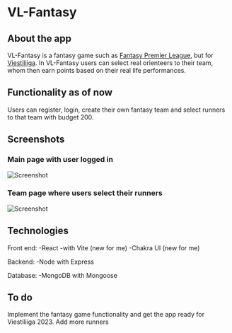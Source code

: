 # VL-Fantasy

## About the app

VL-Fantasy is a fantasy game such as [Fantasy Premier League](https://fantasy.premierleague.com/), but for [Viestiliiga](https://www.viestiliiga.fi/).
In VL-Fantasy users can select real orienteers to their team, whom then earn points based on their real life performances.

## Functionality as of now

Users can register, login, create their own fantasy team and select runners to that team with budget 200.

## Screenshots

### Main page with user logged in

![Screenshot](https://am3pap007files.storage.live.com/y4mJKN2_Ao8dBzpst06P1-FVFiOJt1RXhvSvIVYIf_0sN-m6Kik_gdES9USjV4FdQ1Ibskw2hwB2W6zRLXwq5HO1tQy0z4puKS8Q2oWyaphRKGqyVzozCSg_TqOlpsOzYHzMqS_dWkh5aReEJ0wKSZndthrCk1UD2J1bc0By_n3KYqwfLYwUP4mRcs5Uv3bwYdX?width=2560&height=1371&cropmode=none)

### Team page where users select their runners

![Screenshot](https://am3pap007files.storage.live.com/y4mIFWeiZdRKyZJb2N3JJiBCDU6LLOkNgqFAL9a-eRXRNAXNTrtz6QqoFh9JQ04qp80p2BT_HAMBGsEN0Huzxw2MlbC1zJsuUSw4_WKFzEM1wlnGaqZUs8Lzc7FsccckywlI7J6FahCPZIOLg4QPfqGrgMjWsMBBGNeQaNpG-tCPQOw_-z6H_YVrrRU3VvzsYkU?width=2560&height=1367&cropmode=none)

## Technologies

Front end:
-React
-with Vite (new for me)
-Chakra UI (new for me)

Backend:
-Node with Express

Database:
-MongoDB with Mongoose

## To do

Implement the fantasy game functionality and get the app ready for Viestiliiga 2023.
Add more runners
